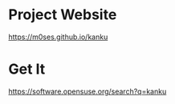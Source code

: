 # Project Website

https://m0ses.github.io/kanku

# Get It

https://software.opensuse.org/search?q=kanku
